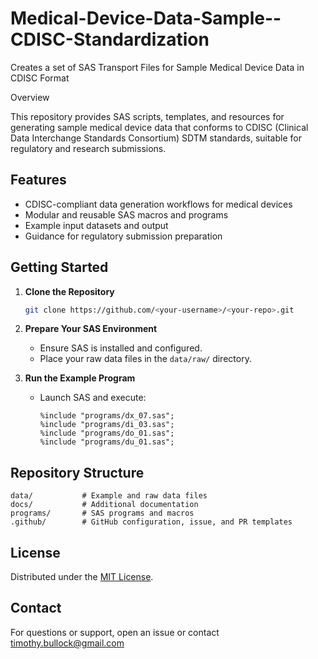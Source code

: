 # Medical-Device-Data-Sample--CDISC-Standardization
Creates a set of SAS Transport Files for Sample Medical Device Data in CDISC Format

Overview

This repository provides SAS scripts, templates, and resources for generating sample medical device data that conforms to CDISC (Clinical Data Interchange Standards Consortium) SDTM standards, suitable for regulatory and research submissions.

## Features

- CDISC-compliant data generation workflows for medical devices
- Modular and reusable SAS macros and programs
- Example input datasets and output
- Guidance for regulatory submission preparation

## Getting Started

1. **Clone the Repository**
   ```sh
   git clone https://github.com/<your-username>/<your-repo>.git
   ```

2. **Prepare Your SAS Environment**
   - Ensure SAS is installed and configured.
   - Place your raw data files in the `data/raw/` directory.

3. **Run the Example Program**
   - Launch SAS and execute:
     ```sas
     %include "programs/dx_07.sas";
     %include "programs/di_03.sas";
     %include "programs/do_01.sas";
     %include "programs/du_01.sas";
     ```

## Repository Structure

```
data/           # Example and raw data files
docs/           # Additional documentation
programs/       # SAS programs and macros
.github/        # GitHub configuration, issue, and PR templates
```

## License

Distributed under the [MIT License](LICENSE).

## Contact

For questions or support, open an issue or contact timothy.bullock@gmail.com
